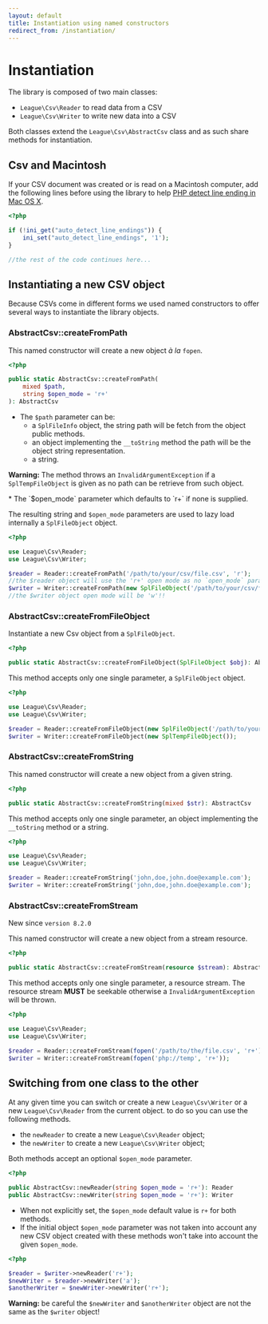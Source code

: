 ```yaml
---
layout: default
title: Instantiation using named constructors
redirect_from: /instantiation/
---
```


# Instantiation

The library is composed of two main classes:

- `League\Csv\Reader` to read data from a CSV
- `League\Csv\Writer` to write new data into a CSV

Both classes extend the `League\Csv\AbstractCsv` class and as such share methods for instantiation.

## Csv and Macintosh

If your CSV document was created or is read on a Macintosh computer, add the following lines before using the library to help [PHP detect line ending in Mac OS X](http://php.net/manual/en/function.fgetcsv.php#refsect1-function.fgetcsv-returnvalues).

```php
<?php

if (!ini_get("auto_detect_line_endings")) {
    ini_set("auto_detect_line_endings", '1');
}

//the rest of the code continues here...
```

## Instantiating a new CSV object

Because CSVs come in different forms we used named constructors to offer several ways to instantiate the library objects.

### AbstractCsv::createFromPath

This named constructor will create a new object *à la* `fopen`.

```php
<?php

public static AbstractCsv::createFromPath(
    mixed $path,
    string $open_mode = 'r+'
): AbstractCsv
```

- The `$path` parameter can be:
  - a `SplFileInfo` object, the string path will be fetch from the object public methods.
  - an object implementing the `__toString` method the path will be the object string representation.
  - a string.

<p class="message-warning"><strong>Warning:</strong> The method throws an <code>InvalidArgumentException</code> if a <code>SplTempFileObject</code> is given as no path can be retrieve from such object.</p>
* The `$open_mode` parameter which defaults to `r+` if none is supplied.

The resulting string and `$open_mode` parameters are used to lazy load internally a `SplFileObject` object.

```php
<?php

use League\Csv\Reader;
use League\Csv\Writer;

$reader = Reader::createFromPath('/path/to/your/csv/file.csv', 'r');
//the $reader object will use the 'r+' open mode as no `open_mode` parameter was supplied.
$writer = Writer::createFromPath(new SplFileObject('/path/to/your/csv/file.csv', 'a+'), 'w');
//the $writer object open mode will be 'w'!!
```

### AbstractCsv::createFromFileObject

Instantiate a new Csv object from a `SplFileObject`.

```php
<?php

public static AbstractCsv::createFromFileObject(SplFileObject $obj): AbstractCsv
```

This method accepts only one single parameter, a `SplFileObject` object.

```php
<?php

use League\Csv\Reader;
use League\Csv\Writer;

$reader = Reader::createFromFileObject(new SplFileObject('/path/to/your/csv/file.csv'));
$writer = Writer::createFromFileObject(new SplTempFileObject());
```

### AbstractCsv::createFromString

This named constructor will create a new object from a given string.

```php
<?php

public static AbstractCsv::createFromString(mixed $str): AbstractCsv
```

This method accepts only one single parameter, an object implementing the `__toString` method or a string.

```php
<?php

use League\Csv\Reader;
use League\Csv\Writer;

$reader = Reader::createFromString('john,doe,john.doe@example.com');
$writer = Writer::createFromString('john,doe,john.doe@example.com');
```

### AbstractCsv::createFromStream

<p class="message-notice">New since <code>version 8.2.0</code></p>

This named constructor will create a new object from a stream resource.

```php
<?php

public static AbstractCsv::createFromStream(resource $stream): AbstractCsv
```

This method accepts only one single parameter, a resource stream. The resource stream <strong>MUST</strong> be seekable otherwise a `InvalidArgumentException` will be thrown.

```php
<?php

use League\Csv\Reader;
use League\Csv\Writer;

$reader = Reader::createFromStream(fopen('/path/to/the/file.csv', 'r+'));
$writer = Writer::createFromStream(fopen('php://temp', 'r+'));
```

## Switching from one class to the other

At any given time you can switch or create a new `League\Csv\Writer` or a new `League\Csv\Reader` from the current object. to do so you can use the following methods.

- the `newReader` to create a new `League\Csv\Reader` object;
- the `newWriter` to create a new `League\Csv\Writer` object;

Both methods accept an optional `$open_mode` parameter.

```php
<?php

public AbstractCsv::newReader(string $open_mode = 'r+'): Reader
public AbstractCsv::newWriter(string $open_mode = 'r+'): Writer
```

- When not explicitly set, the `$open_mode` default value is `r+` for both methods.
- If the initial object `$open_mode` parameter was not taken into account any new CSV object created with these methods won't take into account the given `$open_mode`.

```php
<?php

$reader = $writer->newReader('r+');
$newWriter = $reader->newWriter('a');
$anotherWriter = $newWriter->newWriter('r+');
```

<p class="message-warning"><strong>Warning:</strong> be careful the <code>$newWriter</code> and <code>$anotherWriter</code> object are not the same as the <code>$writer</code> object!</p>
